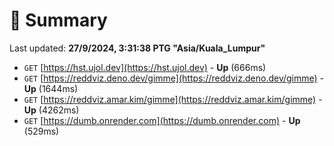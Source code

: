# 📖 Summary
Last updated: **27/9/2024, 3:31:38 PTG "Asia/Kuala_Lumpur"**

- `GET` [https://hst.ujol.dev](https://hst.ujol.dev) - **Up** (666ms)
- `GET` [https://reddviz.deno.dev/gimme](https://reddviz.deno.dev/gimme) - **Up** (1644ms)
- `GET` [https://reddviz.amar.kim/gimme](https://reddviz.amar.kim/gimme) - **Up** (4262ms)
- `GET` [https://dumb.onrender.com](https://dumb.onrender.com) - **Up** (529ms)
